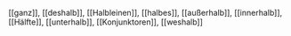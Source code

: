 [[ganz]], [[deshalb]], [[Halbleinen]], [[halbes]], [[außerhalb]], [[innerhalb]], [[Hälfte]], [[unterhalb]], [[Konjunktoren]], [[weshalb]]